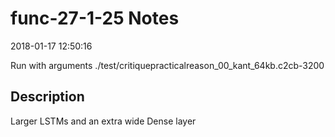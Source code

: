 # func-27-1-25 Notes

2018-01-17 12:50:16

Run with arguments ./test/critiquepracticalreason_00_kant_64kb.c2cb-3200 

## Description

Larger LSTMs and an extra wide Dense layer
